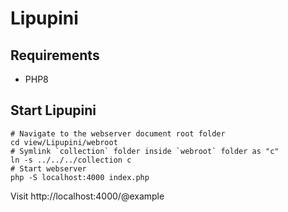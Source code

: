 # Lipupini

## Requirements

- PHP8

## Start Lipupini

```shell
# Navigate to the webserver document root folder
cd view/Lipupini/webroot
# Symlink `collection` folder inside `webroot` folder as "c"
ln -s ../../../collection c
# Start webserver
php -S localhost:4000 index.php
```

Visit http://localhost:4000/@example
